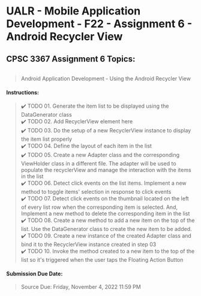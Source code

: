# UALR - Mobile Application Development - F22 - Assignment 6 - Android Recycler View

## CPSC 3367 Assignment 6 Topics:

<img title="" src="file:///Users/decyple/Downloads/RecyclerIcon.png" alt="" data-align="center">

> Android Application Development - Using the Android Recycler View

#### Instructions:

> :heavy_check_mark: TODO 01. Generate the item list to be displayed using the DataGenerator class<br>
> :heavy_check_mark: TODO 02. Add RecyclerView element here<br>
> :heavy_check_mark: TODO 03. Do the setup of a new RecyclerView instance to display the item list properly<br>
> :heavy_check_mark: TODO 04. Define the layout of each item in the list<br>
> :heavy_check_mark: TODO 05. Create a new Adapter class and the corresponding ViewHolder class in a different file. The adapter will be used to populate the recyclerView and manage the interaction with the items in the list<br>
> :heavy_check_mark: TODO 06. Detect click events on the list items. Implement a new method to toggle items' selection in response to click events<br>
> :heavy_check_mark: TODO 07. Detect click events on the thumbnail located on the left of every list row when the corresponding item is selected. And, Implement a new method to delete the corresponding item in the list<br>
> :heavy_check_mark: TODO 08. Create a new method to add a new item on the top of the list. Use the DataGenerator class to create the new item to be added.<br>
> :heavy_check_mark: TODO 09. Create a new instance of the created Adapter class and bind it to the RecyclerView instance created in step 03<br>
> :heavy_check_mark: TODO 10. Invoke the method created to a new item to the top of the list so it's triggered when the user taps the Floating Action Button

#### Submission Due Date:

>  Source Due: Friday, November 4, 2022 11:59 PM
